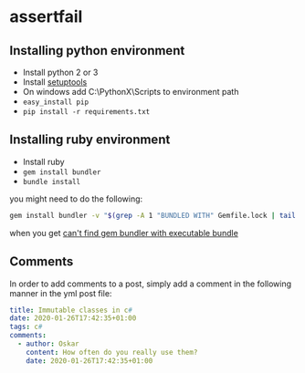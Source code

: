 # assertfail

## Installing python environment

- Install python 2 or 3
- Install [setuptools](https://pypi.python.org/pypi/setuptools)
- On windows add C:\PythonX\Scripts to environment path
- ```easy_install pip```
- ```pip install -r requirements.txt```

## Installing ruby environment

- Install ruby
- ```gem install bundler```
- ```bundle install```

you might need to do the following:

```sh
gem install bundler -v "$(grep -A 1 "BUNDLED WITH" Gemfile.lock | tail -n 1)"
```

when you get [can't find gem bundler with executable bundle](https://bundler.io/blog/2019/05/14/solutions-for-cant-find-gem-bundler-with-executable-bundle.html)

## Comments

In order to add comments to a post, simply add a comment in the following manner in the yml post file:

```yml
title: Immutable classes in c#
date: 2020-01-26T17:42:35+01:00
tags: c#
comments:
  - author: Oskar
    content: How often do you really use them?
    date: 2020-01-26T17:42:35+01:00
```
